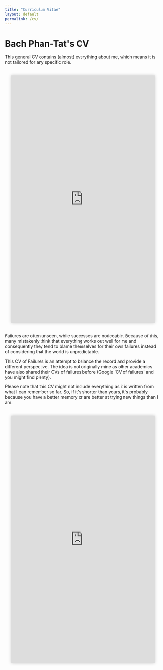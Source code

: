 ```yaml
---
title: "Curriculum Vitae"
layout: default
permalink: /cv/
---
```


# Bach Phan-Tat's CV

This general CV contains (almost) everything about me, which means it is not tailored for any specific role.

<div style="display: flex; justify-content: center; padding: 20px;">
    <div style="max-width: 800px; width: 100%;">
        <iframe 
            src="https://drive.google.com/file/d/19woS9htcB_9ryTD797sgu1C2fp-w51Wo/preview" 
            width="100%" 
            height="800" 
            style="border: none; box-shadow: 0px 0px 10px rgba(0,0,0,0.2);" 
            allow="autoplay">
        </iframe>
    </div>
</div>

Failures are often unseen, while successes are noticeable. Because of this, many mistakenly think that everything works out well for me and consequently they tend to blame themselves for their own failures instead of considering that the world is unpredictable. 

This CV of Failures is an attempt to balance the record and provide a different perspective. The idea is not originally mine as other academics have also shared their CVs of failures before (Google 'CV of failures' and you might find plenty).

Please note that this CV might not include everything as it is written from what I can remember so far. So, if it's shorter than yours, it's probably because you have a better memory or are better at trying new things than I am.

<div style="display: flex; justify-content: center; padding: 20px;">
    <div style="max-width: 800px; width: 100%;">
        <iframe 
            src="https://drive.google.com/file/d/1NveKGGHLF9wS4ipc6B2Ol9zoknxt22Sy/preview" 
            width="100%" 
            height="800" 
            style="border: none; box-shadow: 0px 0px 10px rgba(0,0,0,0.2);" 
            allow="autoplay">
        </iframe>
    </div>
</div>